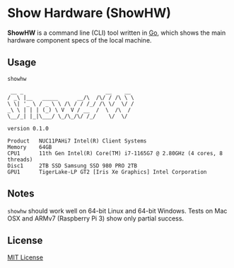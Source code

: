 # Show Hardware (ShowHW)

**ShowHW** is a command line (CLI) tool written in [Go](https://go.dev), which shows the main hardware component specs of the local machine.

## Usage

```
showhw
```

```
 __ _                          __    __
/ _\ |__   _____      __/\  /\/ / /\ \ \
\ \| '_ \ / _ \ \ /\ / / /_/ /\ \/  \/ /
_\ \ | | | (_) \ V  V / __  /  \  /\  /
\__/_| |_|\___/ \_/\_/\/ /_/    \/  \/

version 0.1.0

Product   NUC11PAHi7 Intel(R) Client Systems
Memory    64GB
CPU1      11th Gen Intel(R) Core(TM) i7-1165G7 @ 2.80GHz (4 cores, 8 threads)
Disc1     2TB SSD Samsung SSD 980 PRO 2TB
GPU1      TigerLake-LP GT2 [Iris Xe Graphics] Intel Corporation
```

## Notes

`showhw` should work well on 64-bit Linux and 64-bit Windows. Tests on Mac OSX and ARMv7 (Raspberry Pi 3) show only partial success.

## License

[MIT License](/LICENSE)
